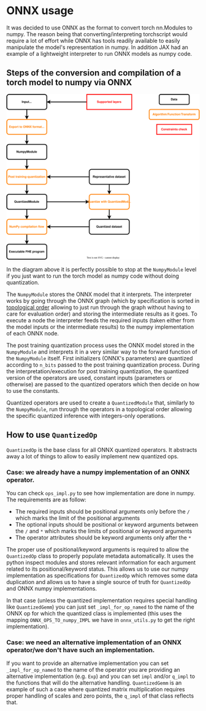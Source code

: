 # ONNX usage

It was decided to use ONNX as the format to convert torch nn.Modules to numpy. The reason being that converting/interpreting torchscript would require a lot of effort while ONNX has tools readily available to easily manipulate the model's representation in numpy. In addition JAX had an example of a lightweight interpreter to run ONNX models as numpy code.

## Steps of the conversion and compilation of a torch model to numpy via ONNX

![Torch compilation flow wit ONNX](../../_static/compilation-pipeline/torch_to_numpy_with_onnx.svg)

In the diagram above it is perfectly possible to stop at the `NumpyModule` level if you just want to run the torch model as numpy code without doing quantization.

The `NumpyModule` stores the ONNX model that it interprets. The interpreter works by going through the ONNX graph (which by specification is sorted in [topological order](https://en.wikipedia.org/wiki/Topological_sorting) allowing to just run through the graph without having to care for evaluation order) and storing the intermediate results as it goes. To execute a node the interpreter feeds the required inputs (taken either from the model inputs or the intermediate results) to the numpy implementation of each ONNX node.

The post training quantization process uses the ONNX model stored in the `NumpyModule` and interprets it in a very similar way to the forward function of the `NumpyModule` itself. First initializers (ONNX's parameters) are quantized according to `n_bits` passed to the post training quantization process. During the interpretation/execution for post training quantization, the quantized version of the operators are used, constant inputs (parameters or otherwise) are passed to the quantized operators which then decide on how to use the constants.

Quantized operators are used to create a `QuantizedModule` that, similarly to the `NumpyModule`, run through the operators in a topological order allowing the specific quantized inference with integers-only operations.

## How to use `QuantizedOp`

`QuantizedOp` is the base class for all ONNX quantized operators. It abstracts away a lot of things to allow to easily implement new quantized ops.

### Case: we already have a numpy implementation of an ONNX operator.

You can check `ops_impl.py` to see how implementation are done in numpy. The requirements are as follow:

- The required inputs should be positional arguments only before the `/` which marks the limit of the positional arguments
- The optional inputs should be positional or keyword arguments between the `/` and `*` which marks the limits of positional or keyword arguments
- The operator attributes should be keyword arguments only after the `*`

The proper use of positional/keyword arguments is required to allow the `QuantizedOp` class to properly populate metadata automatically. It uses the python inspect modules and stores relevant information for each argument related to its positional/keyword status. This allows us to use our numpy implementation as specifications for `QuantizedOp` which removes some data duplication and allows us to have a single source of truth for `QuantizedOp` and ONNX numpy implementations.

In that case (unless the quantized implementation requires special handling like `QuantizedGemm`) you can just set `_impl_for_op_named` to the name of the ONNX op for which the quantized class is implemented (this uses the mapping `ONNX_OPS_TO_numpy_IMPL` we have in `onnx_utils.py` to get the right implementation).

### Case: we need an alternative implementation of an ONNX operator/we don't have such an implementation.

If you want to provide an alternative implementation you can set `_impl_for_op_named` to the name of the operator you are providing an alternative implementation (e.g. `Exp`) and you can set `impl` and/or `q_impl` to the functions that will do the alternative handling. `QuantizedGemm` is an example of such a case where quantized matrix multiplication requires proper handling of scales and zero points, the `q_impl` of that class reflects that.
